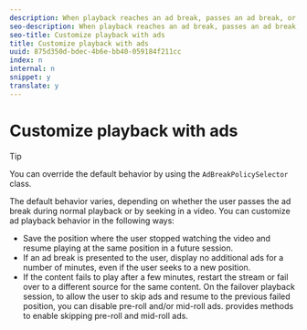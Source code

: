```yaml
---
description: When playback reaches an ad break, passes an ad break, or ends in an ad break, defines some default behavior for the positioning of the current playhead.
seo-description: When playback reaches an ad break, passes an ad break, or ends in an ad break, defines some default behavior for the positioning of the current playhead.
seo-title: Customize playback with ads
title: Customize playback with ads
uuid: 875d350d-bdec-4b6e-bb40-059184f211cc
index: n
internal: n
snippet: y
translate: y
---
```


# Customize playback with ads


>[!TIP]
>
>You can override the default behavior by using the `AdBreakPolicySelector` class. 

The default behavior varies, depending on whether the user passes the ad break during normal playback or by seeking in a video. 
You can customize ad playback behavior in the following ways:

* Save the position where the user stopped watching the video and resume playing at the same position in a future session.
* If an ad break is presented to the user, display no additional ads for a number of minutes, even if the user seeks to a new position.
* If the content fails to play after a few minutes, restart the stream or fail over to a different source for the same content. On the failover playback session, to allow the user to skip ads and resume to the previous failed position, you can disable pre-roll and/or mid-roll ads.  <!-- PH element: phrases/primetime-sdk-name --> provides methods to enable skipping pre-roll and mid-roll ads.


